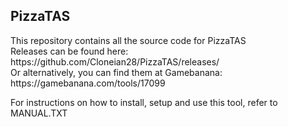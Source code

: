 ## PizzaTAS ##

<p>This repository contains all the source code for PizzaTAS<br>
Releases can be found here: https://github.com/Cloneian28/PizzaTAS/releases/<br>
Or alternatively, you can find them at Gamebanana: https://gamebanana.com/tools/17099</p>

For instructions on how to install, setup and use this tool, refer to MANUAL.TXT
